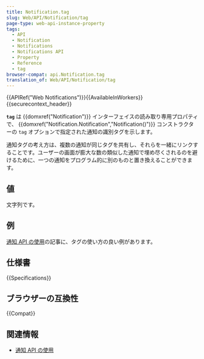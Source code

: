 ```yaml
---
title: Notification.tag
slug: Web/API/Notification/tag
page-type: web-api-instance-property
tags:
  - API
  - Notification
  - Notifications
  - Notifications API
  - Property
  - Reference
  - tag
browser-compat: api.Notification.tag
translation_of: Web/API/Notification/tag
---
```

{{APIRef("Web Notifications")}}{{AvailableInWorkers}}{{securecontext_header}}

**`tag`** は {{domxref("Notification")}} インターフェイスの読み取り専用プロパティで、 {{domxref("Notification.Notification","Notification()")}} コンストラクターの `tag` オプションで指定された通知の識別タグを示します。

通知タグの考え方は、複数の通知が同じタグを共有し、それらを一緒にリンクすることです。ユーザーの画面が膨大な数の類似した通知で埋め尽くされるのを避けるために、一つの通知をプログラム的に別のものと置き換えることができます。

## 値

文字列です。

## 例

[通知 API の使用](/ja/docs/Web/API/Notifications_API/Using_the_Notifications_API#dealing_with_repeated_notifications)の記事に、タグの使い方の良い例があります。

## 仕様書

{{Specifications}}

## ブラウザーの互換性

{{Compat}}

## 関連情報

- [通知 API の使用](/ja/docs/Web/API/Notifications_API/Using_the_Notifications_API)
